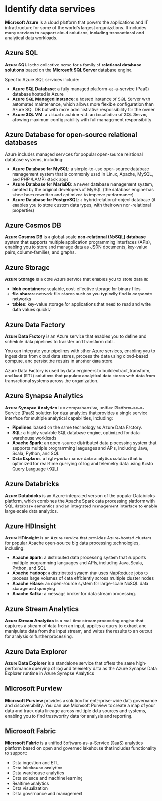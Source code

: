 # Identify data services

**Microsoft Azure** is a cloud platform that powers the applications and IT infrastructure for some of the world's largest organizations. It includes many services to support cloud solutions, including transactional and analytical data workloads.

## Azure SQL

**Azure SQL** is the collective name for a family of **relational database solutions** based on the **Microsoft SQL Server** database engine. 

Specific Azure SQL services include:
- **Azure SQL Database**: a fully managed platform-as-a-service (PaaS) database hosted in Azure
- **Azure SQL Managed Instance**: a hosted instance of SQL Server with automated maintenance, which allows more flexible configuration than Azure SQL DB but with more administrative responsibility for the owner
- **Azure SQL VM**: a virtual machine with an installation of SQL Server, allowing maximum configurability with full management responsibility

## Azure Database for open-source relational databases

Azure includes managed services for popular open-source relational database systems, including:
- **Azure Database for MySQL**: a simple-to-use open-source database management system that is commonly used in Linux, Apache, MySQL, and PHP (LAMP) stack apps
- **Azure Database for MariaDB**: a newer database management system, created by the original developers of MySQL (the database engine has since been rewritten and optimized to improve performance)
- **Azure Database for PostgreSQL**: a hybrid relational-object database (it enables you to store custom data types, with their own non-relational properties)

## Azure Cosmos DB

**Azure Cosmos DB** is a global-scale **non-relational (NoSQL) database** system that supports multiple application programming interfaces (APIs), enabling you to store and manage data as JSON documents, key-value pairs, column-families, and graphs.

## Azure Storage

**Azure Storage** is a core Azure service that enables you to store data in:
- **blob containers**: scalable, cost-effective storage for binary files
- **file shares**: network file shares such as you typically find in corporate networks
- **tables**: key-value storage for applications that need to read and write data values quickly

## Azure Data Factory

**Azure Data Factory** is an Azure service that enables you to define and schedule data pipelines to transfer and transform data. 

You can integrate your pipelines with other Azure services, enabling you to ingest data from cloud data stores, process the data using cloud-based compute, and persist the results in another data store.

Azure Data Factory is used by data engineers to build extract, transform, and load (ETL) solutions that populate analytical data stores with data from transactional systems across the organization.

## Azure Synapse Analytics

**Azure Synapse Analytics** is a comprehensive, unified Platform-as-a-Service (PaaS) solution for data analytics that provides a single service interface for multiple analytical capabilities, including:
- **Pipelines**: based on the same technology as Azure Data Factory.
- **SQL**: a highly scalable SQL database engine, optimized for data warehouse workloads
- **Apache Spark**: an open-source distributed data processing system that supports multiple programming languages and APIs, including Java, Scala, Python, and SQL
- **Data Explorer**: a high-performance data analytics solution that is optimized for real-time querying of log and telemetry data using Kusto Query Language (KQL)

## Azure Databricks

**Azure Databricks** is an Azure-integrated version of the popular Databricks platform, which combines the Apache Spark data processing platform with SQL database semantics and an integrated management interface to enable large-scale data analytics.

## Azure HDInsight

**Azure HDInsight** is an Azure service that provides Azure-hosted clusters for popular Apache open-source big data processing technologies, including:
- **Apache Spark**: a distributed data processing system that supports multiple programming languages and APIs, including Java, Scala, Python, and SQL
- **Apache Hadoop**: a distributed system that uses MapReduce jobs to process large volumes of data efficiently across multiple cluster nodes
- **Apache HBase**: an open-source system for large-scale NoSQL data storage and querying
- **Apache Kafka**: a message broker for data stream processing.

## Azure Stream Analytics

**Azure Stream Analytics** is a real-time stream processing engine that captures a stream of data from an input, applies a query to extract and manipulate data from the input stream, and writes the results to an output for analysis or further processing.

## Azure Data Explorer

**Azure Data Explorer** is a standalone service that offers the same high-performance querying of log and telemetry data as the Azure Synapse Data Explorer runtime in Azure Synapse Analytics

## Microsoft Purview

**Microsoft Purview** provides a solution for enterprise-wide data governance and discoverability. You can use Microsoft Purview to create a map of your data and track data lineage across multiple data sources and systems, enabling you to find trustworthy data for analysis and reporting.

## Microsoft Fabric

**Microsoft Fabric** is a unified Software-as-a-Service (SaaS) analytics platform based on open and governed lakehouse that includes functionality to support:
- Data ingestion and ETL
- Data lakehouse analytics
- Data warehouse analytics
- Data science and machine learning
- Realtime analytics
- Data visualization
- Data governance and management
